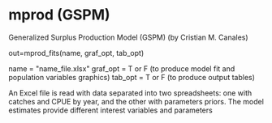 # mprod (GSPM)
Generalized Surplus Production Model (GSPM)
(by Cristian M. Canales)

out=mprod_fits(name, graf_opt, tab_opt)

name     = "name_file.xlsx"
graf_opt = T or F (to produce model fit and population variables graphics)
tab_opt  = T or F (to produce output tables)


An Excel file is read with data separated into two spreadsheets: one with catches and CPUE by year, and the other with parameters priors. The model estimates provide different interest variables and parameters



